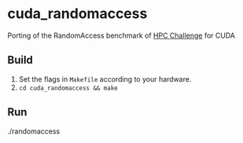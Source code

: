 cuda_randomaccess
=================

Porting of the RandomAccess benchmark of <a href=http://icl.cs.utk.edu/hpcc/index.html>HPC Challenge</a>  for CUDA

Build
-----
1. Set the flags in `Makefile` according to your hardware.
2. `cd cuda_randomaccess && make`

Run
---
./randomaccess